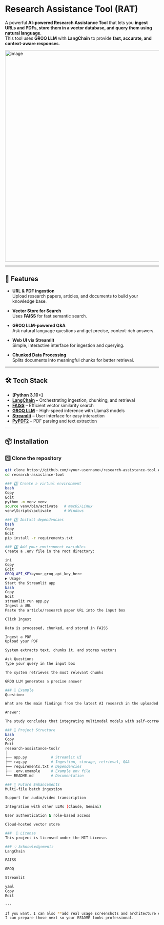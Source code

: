 # Research Assistance Tool (RAT)

A powerful **AI-powered Research Assistance Tool** that lets you **ingest URLs and PDFs, store them in a vector database, and query them using natural language**.  
This tool uses **GROQ LLM** with **LangChain** to provide **fast, accurate, and context-aware responses**.

<img width="1284" height="690" alt="image" src="https://github.com/user-attachments/assets/0bbb0508-5942-447b-bdb7-9b2f10d89105" />

---

## 🚀 Features

- **URL & PDF ingestion**  
  Upload research papers, articles, and documents to build your knowledge base.
  
- **Vector Store for Search**  
  Uses **FAISS** for fast semantic search.
  
- **GROQ LLM-powered Q&A**  
  Ask natural language questions and get precise, context-rich answers.
  
- **Web UI via Streamlit**  
  Simple, interactive interface for ingestion and querying.
  
- **Chunked Data Processing**  
  Splits documents into meaningful chunks for better retrieval.

---

## 🛠 Tech Stack

- **[Python 3.10+]**
- **[LangChain](https://www.langchain.com/)** – Orchestrating ingestion, chunking, and retrieval  
- **[FAISS](https://github.com/facebookresearch/faiss)** – Efficient vector similarity search  
- **[GROQ LLM](https://groq.com/)** – High-speed inference with Llama3 models  
- **[Streamlit](https://streamlit.io/)** – User interface for easy interaction  
- **[PyPDF2](https://pypi.org/project/pypdf2/)** – PDF parsing and text extraction  

---

## 📦 Installation

### 1️⃣ Clone the repository
```bash
git clone https://github.com/<your-username>/research-assistance-tool.git
cd research-assistance-tool

### 2️⃣ Create a virtual environment
bash
Copy
Edit
python -m venv venv
source venv/bin/activate   # macOS/Linux
venv\Scripts\activate      # Windows

### 3️⃣ Install dependencies
bash
Copy
Edit
pip install -r requirements.txt

### 4️⃣ Add your environment variables
Create a .env file in the root directory:

ini
Copy
Edit
GROQ_API_KEY=your_groq_api_key_here
▶️ Usage
Start the Streamlit app
bash
Copy
Edit
streamlit run app.py
Ingest a URL
Paste the article/research paper URL into the input box

Click Ingest

Data is processed, chunked, and stored in FAISS

Ingest a PDF
Upload your PDF

System extracts text, chunks it, and stores vectors

Ask Questions
Type your query in the input box

The system retrieves the most relevant chunks

GROQ LLM generates a precise answer

### 📸 Example
Question:

What are the main findings from the latest AI research in the uploaded paper?

Answer:

The study concludes that integrating multimodal models with self-corrective feedback significantly improves reasoning accuracy, particularly in open-ended problem-solving scenarios.

### 🧭 Project Structure
bash
Copy
Edit
research-assistance-tool/
│
├── app.py           # Streamlit UI
├── rag.py           # Ingestion, storage, retrieval, Q&A
├── requirements.txt # Dependencies
├── .env.example     # Example env file
└── README.md        # Documentation

### 🔮 Future Enhancements
Multi-file batch ingestion

Support for audio/video transcription

Integration with other LLMs (Claude, Gemini)

User authentication & role-based access

Cloud-hosted vector store

###  📜 License
This project is licensed under the MIT License.

### 💡 Acknowledgements
LangChain

FAISS

GROQ

Streamlit

yaml
Copy
Edit

---

If you want, I can also **add real usage screenshots and architecture diagram** to make your GitHub repo stand out.  
I can prepare those next so your README looks professional.

